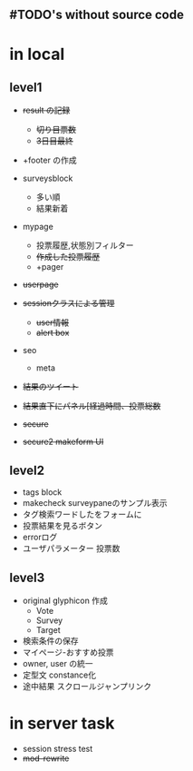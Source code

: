 #TODO's without source code
---


# in local
## level1
* ~~result の記録~~
    * ~~切り目票数~~
    * ~~3日目最終~~
* +footer の作成
* surveysblock
    * 多い順
    * 結果新着
* mypage
    * 投票履歴,状態別フィルター
    * ~~作成した投票履歴~~
    * +pager
* ~~userpage~~
* ~~sessionクラスによる管理~~
    * ~~user情報~~
    * ~~alert box~~
* seo
    * meta

* ~~結果のツイート~~
* ~~結果直下にパネル[経過時間、投票総数~~

* ~~secure~~
* ~~secure2 makeform UI~~

## level2
* tags block
* makecheck surveypaneのサンプル表示
* タグ検索ワードしたをフォームに
* 投票結果を見るボタン
* errorログ
* ユーザパラメーター 投票数

## level3
* original glyphicon 作成
    * Vote
    * Survey
    * Target
* 検索条件の保存
* マイページ-おすすめ投票
* owner, user の統一
* 定型文 constance化
* 途中結果 スクロールジャンプリンク

# in server task
* session stress test
* ~~mod-rewrite~~


